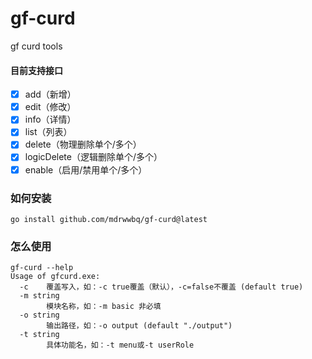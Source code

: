 # gf-curd
gf curd tools


#### 目前支持接口
- [x] add（新增）
- [x] edit（修改）
- [x] info（详情）
- [x] list（列表）
- [x] delete（物理删除单个/多个）
- [x] logicDelete（逻辑删除单个/多个）
- [x] enable（启用/禁用单个/多个）

### 如何安装
```
go install github.com/mdrwwbq/gf-curd@latest
```
### 怎么使用
```
gf-curd --help
Usage of gfcurd.exe:
  -c    覆盖写入，如：-c true覆盖（默认），-c=false不覆盖 (default true)
  -m string
        模块名称，如：-m basic 非必填
  -o string
        输出路径，如：-o output (default "./output")
  -t string
        具体功能名，如：-t menu或-t userRole
```


